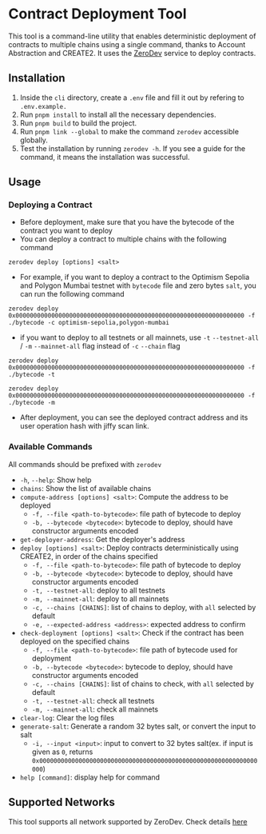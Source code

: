 # Contract Deployment Tool

This tool is a command-line utility that enables deterministic deployment of contracts to multiple chains using a single command, thanks to Account Abstraction and CREATE2. It uses the [ZeroDev](https://zerodev.app) service to deploy contracts.

## Installation

1. Inside the `cli` directory, create a `.env` file and fill it out by refering to `.env.example.`
2. Run `pnpm install` to install all the necessary dependencies.
3. Run `pnpm build` to build the project.
4. Run `pnpm link --global` to make the command `zerodev` accessible globally.
5. Test the installation by running `zerodev -h`. If you see a guide for the command, it means the installation was successful.

## Usage

### Deploying a Contract

-   Before deployment, make sure that you have the bytecode of the contract you want to deploy
-   You can deploy a contract to multiple chains with the following command

```
zerodev deploy [options] <salt>
```

-   For example, if you want to deploy a contract to the Optimism Sepolia and Polygon Mumbai testnet with `bytecode` file and zero bytes `salt`, you can run the following command

```
zerodev deploy 0x0000000000000000000000000000000000000000000000000000000000000000 -f ./bytecode -c optimism-sepolia,polygon-mumbai

```

-   if you want to deploy to all testnets or all mainnets, use `-t` `--testnet-all` / `-m` `--mainnet-all` flag instead of `-c` `--chain` flag

```
zerodev deploy 0x0000000000000000000000000000000000000000000000000000000000000000 -f ./bytecode -t
```

```
zerodev deploy 0x0000000000000000000000000000000000000000000000000000000000000000 -f ./bytecode -m
```

-   After deployment, you can see the deployed contract address and its user operation hash with jiffy scan link.

### Available Commands

All commands should be prefixed with `zerodev`

-   `-h`, `--help`: Show help
-   `chains`: Show the list of available chains
-   `compute-address [options] <salt>`: Compute the address to be deployed
    -   `-f, --file <path-to-bytecode>`: file path of bytecode to deploy
    -   `-b, --bytecode <bytecode>`: bytecode to deploy, should have constructor arguments encoded
-   `get-deployer-address`: Get the deployer's address
-   `deploy [options] <salt>`: Deploy contracts deterministically using CREATE2, in order of the chains specified
    -   `-f, --file <path-to-bytecode>`: file path of bytecode to deploy
    -   `-b, --bytecode <bytecode>`: bytecode to deploy, should have constructor arguments encoded
    -   `-t, --testnet-all`: deploy to all testnets
    -   `-m, --mainnet-all`: deploy to all mainnets
    -   `-c, --chains [CHAINS]`: list of chains to deploy, with `all` selected by default
    -   `-e, --expected-address <address>`: expected address to confirm
-   `check-deployment [options] <salt>`: Check if the contract has been deployed on the specified chains
    -   `-f, --file <path-to-bytecode>`: file path of bytecode used for deployment
    -   `-b, --bytecode <bytecode>`: bytecode to deploy, should have constructor arguments encoded
    -   `-c, --chains [CHAINS]`: list of chains to check, with `all` selected by default
    -   `-t, --testnet-all`: check all testnets
    -   `-m, --mainnet-all`: check all mainnets
-   `clear-log`: Clear the log files
-   `generate-salt`: Generate a random 32 bytes salt, or convert the input to salt
    -   `-i, --input <input>`: input to convert to 32 bytes salt(ex. if input is given as `0`, returns `0x0000000000000000000000000000000000000000000000000000000000000000`)
-   `help [command]`: display help for command

## Supported Networks

This tool supports all network supported by ZeroDev. Check details [here](https://docs.zerodev.app/supported-networks)
